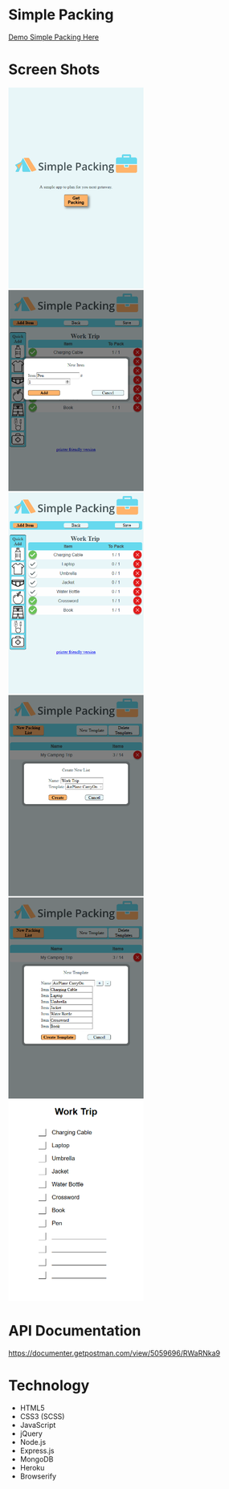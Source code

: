 # Simple Packing
[Demo Simple Packing Here](https://packing-planner.herokuapp.com/)

# Screen Shots
<img src="docs/imgs/ss1.png" height="400"><img src="docs/imgs/ss2.png" height="400">
<img src="docs/imgs/ss3.png" height="400">
<img src="docs/imgs/ss4.png" height="400">
<img src="docs/imgs/ss6.png" height="400">
<img src="docs/imgs/ss7.png" height="400">


# API Documentation
https://documenter.getpostman.com/view/5059696/RWaRNka9

# Technology

* HTML5
* CSS3 (SCSS)
* JavaScript
* jQuery
* Node.js
* Express.js
* MongoDB
* Heroku
* Browserify